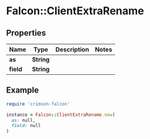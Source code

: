 # Falcon::ClientExtraRename

## Properties

| Name | Type | Description | Notes |
| ---- | ---- | ----------- | ----- |
| **as** | **String** |  |  |
| **field** | **String** |  |  |

## Example

```ruby
require 'crimson-falcon'

instance = Falcon::ClientExtraRename.new(
  as: null,
  field: null
)
```

